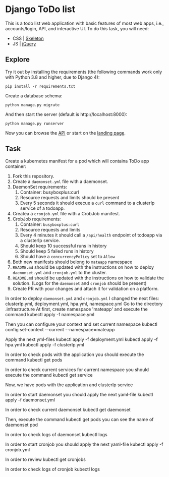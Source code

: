 # Django ToDo list

This is a todo list web application with basic features of most web apps, i.e., accounts/login, API, and interactive UI. To do this task, you will need:

- CSS | [Skeleton](http://getskeleton.com/)
- JS  | [jQuery](https://jquery.com/)

## Explore

Try it out by installing the requirements (the following commands work only with Python 3.8 and higher, due to Django 4):

```
pip install -r requirements.txt
```

Create a database schema:

```
python manage.py migrate
```

And then start the server (default is http://localhost:8000):

```
python manage.py runserver
```

Now you can browse the [API](http://localhost:8000/api/) or start on the [landing page](http://localhost:8000/).

## Task

Create a kubernetes manifest for a pod which will containa ToDo app container:

1. Fork this repository.
1. Create a `daemonset.yml` file with a daemonset.
1. DaemonSet requirements:
    1. Container: busyboxplus:curl
    1. Resource requests and limits should be present
    1. Every 5 seconds it should execue a `curl` command to a clusterIp service of a todoapp.
1. Createa a `cronjob.yml` file with a CrobJob manifest.
1. CrobJob requirements:
    1. Container: `busyboxplus:curl`
    1. Resource requests and limits
    1. Every 4 minutes it should call a `/api/health` endpoint of todoapp via a clusterIp service.
    1. Should keep 10 successful runs in history
    1. Should keep 5 failed runs in history
    1. Should have a `concurrencyPolicy` set to `Allow`
1. Both new manifests should belong to `mateapp` namespace
1. `README.md` should be updated with the instructions on how to deploy `daemonset.yml` and `cronjob.yml` to the cluster.
1. `README.md` should be updated with the instructions on how to validate the solution. (Logs for the `daemonset` and `cronjob` should be present)
1. Create PR with your changes and attach it for validation on a platform.


In order to deploy `daemonset.yml` and `cronjob.yml` I changed the next files:
clusterIp.yml, deployment.yml, hpa.yml, namespace.yml
Go to the directory .infrastructure
At first, create namespace 'mateapp' and execute the command
kubectl apply -f namespace.yml

Then you can configure your context and set current namespace
kubectl config set-context --current --namespace=mateapp

Apply the next yml-files
kubectl apply -f deployment.yml
kubectl apply -f hpa.yml
kubectl apply -f clusterIp.yml

In order to check pods with the application you should execute the command
kubectl get pods

In order to check current services for current namespace you should execute the command
kubectl get service

Now, we have pods with the application and clusterIp service

In order to start daemonset you should apply the next yaml-file
kubectl apply -f daemonset.yml

In order to check current daemonset
kubectl get daemonset

Then, execute the command
kubectl get pods
you can see the name of daemonset pod

In order to check logs of daemonset
kubectl logs <name of daemonset pod>


In order to start cronjob you should apply the next yaml-file
kubectl apply -f cronjob.yml

In order to review
kubectl get cronjobs

In order to check logs of cronjob
kubectl logs <name of cronjob pod>

